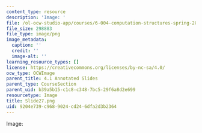 ```yaml
---
content_type: resource
description: 'Image: '
file: /ol-ocw-studio-app/courses/6-004-computation-structures-spring-2017/9204e739c9689024cd246dfa2d3b2364_Slide27.png
file_size: 298883
file_type: image/png
image_metadata:
  caption: ''
  credit: ''
  image-alt: ''
learning_resource_types: []
license: https://creativecommons.org/licenses/by-nc-sa/4.0/
ocw_type: OCWImage
parent_title: 4.1 Annotated Slides
parent_type: CourseSection
parent_uid: b39a5b15-c1c8-c348-7bc5-29f6a8d2e699
resourcetype: Image
title: Slide27.png
uid: 9204e739-c968-9024-cd24-6dfa2d3b2364
---
```

Image: 